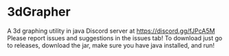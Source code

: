 # 3dGrapher
A 3d graphing utility in java
Discord server at https://discord.gg/fJPcA5M
Please report issues and suggestions in the issues tab!
To download just go to releases, download the jar, make sure you have java installed, and run!
